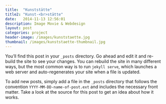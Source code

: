 ```yaml
---
title:  "Kunststätte"
title2: "Kunst-<br>stätte"
date:   2014-11-13 12:56:01
description: Image Movie & Webdesign
layout: post
categories: project
header-image: /images/kunststaette.jpg
thumbnail: /images/kunststaette-thumbnail.jpg
---
```

You’ll find this post in your `_posts` directory. Go ahead and edit it and re-build the site to see your changes. You can rebuild the site in many different ways, but the most common way is to run `jekyll serve`, which launches a web server and auto-regenerates your site when a file is updated.

To add new posts, simply add a file in the `_posts` directory that follows the convention `YYYY-MM-DD-name-of-post.ext` and includes the necessary front matter. Take a look at the source for this post to get an idea about how it works.


